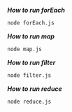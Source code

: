 ***How to run forEach***
```bash
node forEach.js
```

***How to run map***
```bash
node map.js
```

***How to run filter***
```bash
node filter.js
```

***How to run reduce***
```bash
node reduce.js
```